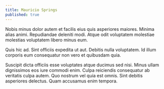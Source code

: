 ```yaml
---
title: Mauricio Springs
published: true
---
```


Nobis minus dolor autem et facilis eius quis asperiores maiores. Minima alias animi. Repudiandae deleniti modi. Atque odit voluptatem molestiae molestias voluptatem libero minus eum.

Quis hic ad. Sint officiis expedita ut aut. Debitis nulla voluptatem. Id illum corporis eum consequatur non vero et quibusdam quia.

Suscipit dicta officiis esse voluptates atque ducimus sed nisi. Minus ullam dignissimos eos iure commodi enim. Culpa reiciendis consequatur ab veritatis culpa autem. Quo nostrum vel quia est omnis. Sint debitis asperiores delectus. Quam accusamus enim tempora.